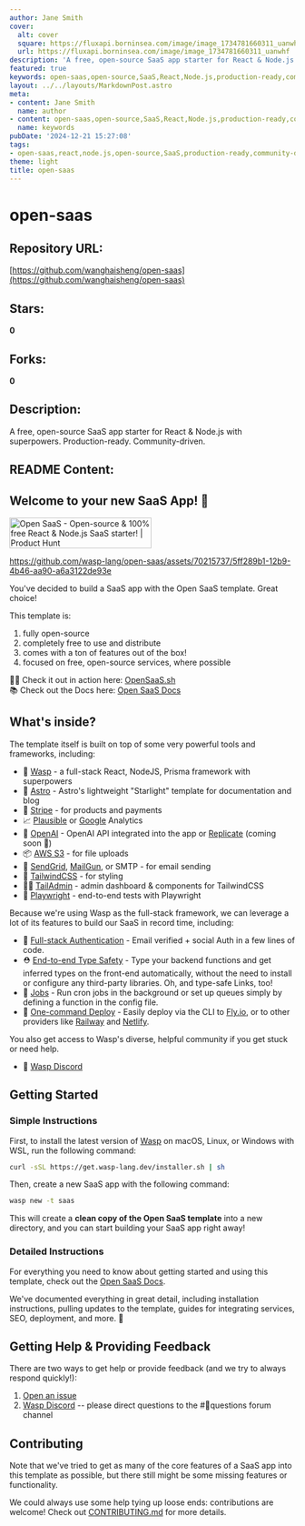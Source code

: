 ```yaml
---
author: Jane Smith
cover:
  alt: cover
  square: https://fluxapi.borninsea.com/image/image_1734781660311_uanwhf
  url: https://fluxapi.borninsea.com/image/image_1734781660311_uanwhf
description: 'A free, open-source SaaS app starter for React & Node.js with superpowers. Production-ready. Community-driven.'
featured: true
keywords: open-saas,open-source,SaaS,React,Node.js,production-ready,community-driven,starter,kickstarter,free,100%,Wasp,Astro,Stripe,Plausible,OpenAI,TailwindCSS,TailAdmin,Playwright,full-stack,authentication,type-safety,jobs,end-to-end-tests,deploy,cronjobs,mail,analytics,sms,template,framework,production,features,built-in,superpowers,domain-name,documentation,sources
layout: ../../layouts/MarkdownPost.astro
meta:
- content: Jane Smith
  name: author
- content: open-saas,open-source,SaaS,React,Node.js,production-ready,community-driven,starter,kickstarter,free,100%,Wasp,Astro,Stripe,Plausible,OpenAI,TailwindCSS,TailAdmin,Playwright,full-stack,authentication,type-safety,jobs,end-to-end-tests,deploy,cronjobs,mail,analytics,sms,template,framework,production,features,built-in,superpowers,domain-name,documentation,sources
  name: keywords
pubDate: '2024-12-21 15:27:08'
tags:
- open-saas,react,node.js,open-source,SaaS,production-ready,community-driven,free,toolkits,full-stack,authentication,type-safety,jobs,deploy,wasp-lang,astro,stripe,plausible,openai,replicate,aws,s3,sendgrid,mailgun,tailwindcss,tailadmin,playwright
theme: light
title: open-saas
---
```


# open-saas

## Repository URL: 
[https://github.com/wanghaisheng/open-saas](https://github.com/wanghaisheng/open-saas)

## Stars: 
**0**

## Forks: 
**0**

## Description: 
A free, open-source SaaS app starter for React & Node.js with superpowers. Production-ready. Community-driven.

## README Content: 
## Welcome to your new SaaS App! 🎉
<a href="https://www.producthunt.com/posts/open-saas?utm_source=badge-featured&utm_medium=badge&utm_souce=badge-open&#0045;saas" target="_blank"><img src="https://api.producthunt.com/widgets/embed-image/v1/featured.svg?post_id=436467&theme=light" alt="Open&#0032;SaaS - Open&#0045;source&#0032;&#0038;&#0032;100&#0037;&#0032;free&#0032;React&#0032;&#0038;&#0032;Node&#0046;js&#0032;SaaS&#0032;starter&#0033; | Product Hunt" style="width: 250px; height: 54px;" width="250" height="54" /></a>

https://github.com/wasp-lang/open-saas/assets/70215737/5ff289b1-12b9-4b46-aa90-a6a3122de93e

You've decided to build a SaaS app with the Open SaaS template. Great choice! 

This template is:

1. fully open-source
2. completely free to use and distribute
3. comes with a ton of features out of the box!
4. focused on free, open-source services, where possible

🧑‍💻 Check it out in action here: [OpenSaaS.sh](https://opensaas.sh)  
📚 Check out the Docs here: [Open SaaS Docs](https://docs.opensaas.sh)

## What's inside?

The template itself is built on top of some very powerful tools and frameworks, including:

- 🐝 [Wasp](https://wasp-lang.dev) - a full-stack React, NodeJS, Prisma framework with superpowers
- 🚀 [Astro](https://starlight.astro.build/) - Astro's lightweight "Starlight" template for documentation and blog
- 💸 [Stripe](https://stripe.com) - for products and payments
- 📈 [Plausible](https://plausible.io) or [Google](https://analytics.google.com/) Analytics
- 🤖 [OpenAI](https://openai.com) - OpenAI API integrated into the app or [Replicate](https://replicate.com/) (coming soon 👀)
- 📦 [AWS S3](https://aws.amazon.com/s3/) - for file uploads
- 📧 [SendGrid](https://sendgrid.com), [MailGun](https://mailgun.com), or SMTP - for email sending
- 💅 [TailwindCSS](https://tailwindcss.com) - for styling
- 🧑‍💼 [TailAdmin](https://tailadmin.com/) - admin dashboard & components for TailwindCSS
- 🧪 [Playwright](https://playwright.dev) - end-to-end tests with Playwright

Because we're using Wasp as the full-stack framework, we can leverage a lot of its features to build our SaaS in record time, including:

- 🔐 [Full-stack Authentication](https://wasp-lang.dev/docs/auth/overview) - Email verified + social Auth in a few lines of code.
- ⛑ [End-to-end Type Safety](https://wasp-lang.dev/docs/data-model/operations/overview) - Type your backend functions and get inferred types on the front-end automatically, without the need to install or configure any third-party libraries. Oh, and type-safe Links, too!
- 🤖 [Jobs](https://wasp-lang.dev/docs/advanced/jobs) - Run cron jobs in the background or set up queues simply by defining a function in the config file.
- 🚀 [One-command Deploy](https://wasp-lang.dev/docs/advanced/deployment/overview) - Easily deploy via the CLI to [Fly.io](https://fly.io), or to other providers like [Railway](https://railway.app) and [Netlify](https://netlify.com).

You also get access to Wasp's diverse, helpful community if you get stuck or need help.
- 🤝 [Wasp Discord](https://discord.gg/aCamt5wCpS)

## Getting Started

### Simple Instructions

First, to install the latest version of [Wasp](https://wasp.sh/) on macOS, Linux, or Windows with WSL, run the following command:
```bash
curl -sSL https://get.wasp-lang.dev/installer.sh | sh
```

Then, create a new SaaS app with the following command:

```bash
wasp new -t saas
```

This will create a **clean copy of the Open SaaS template** into a new directory, and you can start building your SaaS app right away!

### Detailed Instructions

For everything you need to know about getting started and using this template, check out the [Open SaaS Docs](https://docs.opensaas.sh).

We've documented everything in great detail, including installation instructions, pulling updates to the template, guides for integrating services, SEO, deployment, and more. 🚀

## Getting Help & Providing Feedback

There are two ways to get help or provide feedback (and we try to always respond quickly!):
1. [Open an issue](https://github.com/wasp-lang/open-saas/issues)
2. [Wasp Discord](https://discord.gg/aCamt5wCpS) -- please direct questions to the #🙋questions forum channel

## Contributing

Note that we've tried to get as many of the core features of a SaaS app into this template as possible, but there still might be some missing features or functionality.

We could always use some help tying up loose ends: contributions are welcome! Check out [CONTRIBUTING.md](/CONTRIBUTING.md) for more details.


